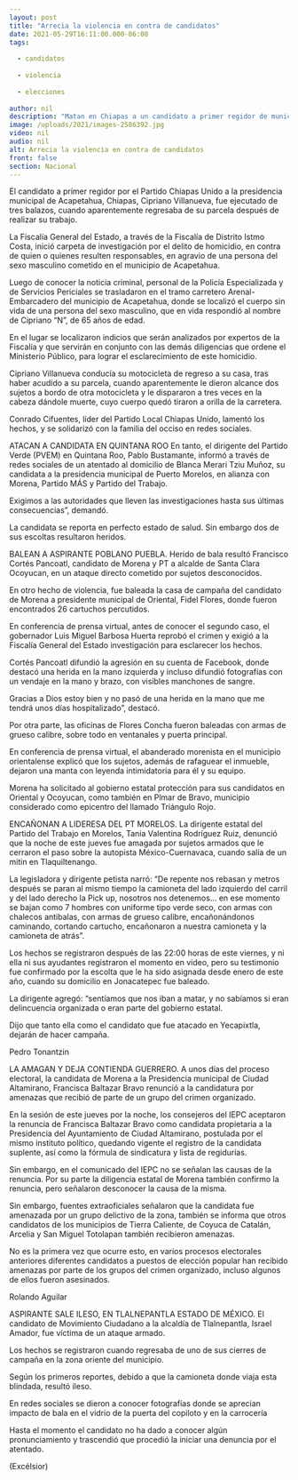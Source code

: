 ```yaml
---
layout: post
title: "Arrecia la violencia en contra de candidatos"
date: 2021-05-29T16:11:00.000-06:00
tags:
  
  - candidatos
  
  - violencia
  
  - elecciones
  
author: nil
description: "Matan en Chiapas a un candidato a primer regidor de municipio de Acapetahua"
image: /uploads/2021/images-2586392.jpg
video: nil
audio: nil
alt: Arrecia la violencia en contra de candidatos
front: false
section: Nacional
---
```


El candidato a primer regidor por el Partido Chiapas Unido a la presidencia municipal de Acapetahua, Chiapas, Cipriano Villanueva, fue ejecutado de tres balazos, cuando aparentemente regresaba de su parcela después de realizar su trabajo. 

La Fiscalía General del Estado, a través de la Fiscalía de Distrito Istmo Costa, inició carpeta de investigación por el delito de homicidio, en contra de quien o quienes resulten responsables, en agravio de una persona del sexo masculino cometido en el municipio de Acapetahua. 

Luego de conocer la noticia criminal, personal de la Policía Especializada y de Servicios Periciales se trasladaron en el tramo carretero Arenal- Embarcadero del municipio de Acapetahua, donde se localizó el cuerpo sin vida de una persona del sexo masculino, que en vida respondió al nombre de Cipriano “N”, de 65 años de edad. 

En el lugar se localizaron indicios que serán analizados por expertos de la Fiscalía y que servirán en conjunto con las demás diligencias que ordene el Ministerio Público, para lograr el esclarecimiento de este homicidio. 

Cipriano Villanueva conducía su motocicleta de regreso a su casa, tras haber acudido a su parcela, cuando aparentemente le dieron alcance dos sujetos a bordo de otra motocicleta y le dispararon a tres veces en la cabeza dándole muerte, cuyo cuerpo quedó tiraron a orilla de la carretera. 

Conrado Cifuentes, líder del Partido Local Chiapas Unido, lamentó los hechos, y se solidarizó con la familia del occiso en redes sociales.

ATACAN A CANDIDATA EN QUINTANA ROO
En tanto, el dirigente del Partido Verde (PVEM) en Quintana Roo, Pablo Bustamante, informó a través de redes sociales de un atentado al domicilio de Blanca Merari Tziu Muñoz, su candidata a la presidencia municipal de Puerto Morelos, en alianza con Morena, Partido MÁS y Partido del Trabajo.

Exigimos a las autoridades que lleven las investigaciones hasta sus últimas consecuencias”, demandó.

La candidata se reporta en perfecto estado de salud. Sin embargo dos de sus escoltas resultaron heridos.

 

BALEAN A ASPIRANTE POBLANO
PUEBLA. Herido de bala resultó Francisco Cortés Pancoatl, candidato de Morena y PT a alcalde de Santa Clara Ocoyucan, en un ataque directo cometido por sujetos desconocidos.

En otro hecho de violencia, fue baleada la casa de campaña del candidato de Morena a presidente municipal de Oriental, Fidel Flores, donde fueron encontrados 26 cartuchos percutidos.

En conferencia de prensa virtual, antes de conocer el segundo caso, el gobernador Luis Miguel Barbosa Huerta reprobó el crimen y exigió a la Fiscalía General del Estado investigación para esclarecer los hechos.

Cortés Pancoatl difundió la agresión en su cuenta de Facebook, donde destacó  una herida en la mano izquierda y incluso difundió fotografías con un vendaje en la mano y brazo, con visibles manchones de sangre.

Gracias a Dios estoy bien y no pasó de una herida en la mano que me tendrá unos días hospitalizado”, destacó.

Por otra parte, las oficinas de Flores Concha fueron baleadas con armas de grueso calibre, sobre todo en ventanales y puerta principal.

En conferencia de prensa virtual, el abanderado morenista en el municipio orientalense explicó que los sujetos, además de rafaguear el inmueble, dejaron una manta con leyenda intimidatoria para él y su equipo.

Morena ha solicitado al gobierno estatal protección para sus candidatos en Oriental y Ocoyucan, como también en Plmar de Bravo, municipio considerado como epicentro del llamado Triángulo Rojo.

ENCAÑONAN A LIDERESA DEL PT
MORELOS. La dirigente estatal del Partido del Trabajo en Morelos, Tania Valentina Rodríguez Ruiz, denunció que la noche de este jueves fue amagada por sujetos armados que le cerraron el paso sobre la autopista México-Cuernavaca, cuando salía de un mitin en Tlaquiltenango.

La legisladora y dirigente petista narró: “De repente nos rebasan y metros después se paran al mismo tiempo la camioneta del lado izquierdo del carril y del lado derecho la Pick up, nosotros nos detenemos… en ese momento se bajan como 7 hombres con uniforme tipo verde seco, con armas con chalecos antibalas, con armas de grueso calibre, encañonándonos caminando, cortando cartucho, encañonaron a nuestra camioneta y la camioneta de atrás”.

Los hechos se registraron después de las 22:00 horas de este viernes, y ni ella ni sus ayudantes registraron el momento en video, pero su testimonio fue confirmado por la escolta que le ha sido asignada desde enero de este año, cuando su domicilio en Jonacatepec fue baleado.

La dirigente agregó: “sentíamos que nos iban a matar, y no sabíamos si eran delincuencia organizada o eran parte del gobierno estatal.

Dijo que tanto ella como el candidato que fue atacado en Yecapixtla, dejarán de hacer campaña.

Pedro Tonantzin

 

 

LA AMAGAN Y DEJA CONTIENDA
GUERRERO. A unos días del proceso electoral, la candidata de Morena a la Presidencia municipal de Ciudad Altamirano, Francisca Baltazar Bravo renunció a la candidatura por amenazas que recibió de parte de un grupo del crimen organizado.

En la sesión de este jueves por la noche, los consejeros del IEPC aceptaron la renuncia de Francisca Baltazar Bravo como candidata propietaria a la Presidencia del Ayuntamiento de Ciudad Altamirano, postulada por el mismo instituto político, quedando vigente el registro de la candidata suplente, así como la fórmula de sindicatura y lista de regidurías. 

Sin embargo, en el comunicado del IEPC no se señalan las causas de la renuncia. Por su parte la diligencia estatal de Morena también confirmo la renuncia, pero señalaron desconocer la causa de la misma.

Sin embargo, fuentes extraoficiales señalaron que la candidata fue amenazada por un grupo delictivo de la zona, también se informa que otros candidatos de los municipios de Tierra Caliente, de Coyuca de Catalán, Arcelia y San Miguel Totolapan también recibieron amenazas.

 No es la primera vez que ocurre esto, en varios procesos electorales anteriores diferentes candidatos a puestos de elección popular han recibido amenazas por parte de los grupos del crimen organizado, incluso algunos de ellos fueron asesinados.

Rolando Aguilar

 

ASPIRANTE SALE ILESO, EN TLALNEPANTLA
ESTADO DE MÉXICO. El candidato de Movimiento Ciudadano a la alcaldía de Tlalnepantla, Israel Amador, fue víctima de un ataque armado.

Los hechos se registraron cuando regresaba de uno de sus cierres de campaña en la zona oriente del municipio.

Según los primeros reportes, debido a que la camioneta donde viaja esta blindada, resultó ileso.

En redes sociales se dieron a conocer fotografías donde se aprecian impacto de bala en el vidrio de la puerta del copiloto y en la carrocería

Hasta el momento el candidato no ha dado a conocer algún pronunciamiento y trascendió que procedió la iniciar una denuncia por el atentado.

(Excélsior)